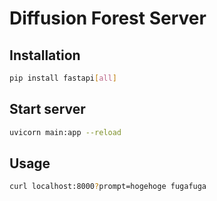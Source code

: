 # Diffusion Forest Server
## Installation
```bash
pip install fastapi[all]
```

## Start server
```bash
uvicorn main:app --reload
```

## Usage
```bash
curl localhost:8000?prompt=hogehoge fugafuga
```

